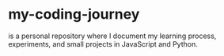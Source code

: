 # my-coding-journey
is a personal repository where I document my learning process, experiments, and small projects in JavaScript and Python.

